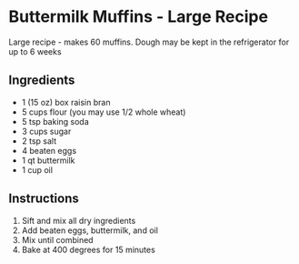 # Buttermilk Muffins - Large Recipe

Large recipe - makes 60 muffins. Dough may be kept in the refrigerator for up to 6 weeks

## Ingredients

- 1 (15 oz) box raisin bran
- 5 cups flour (you may use 1/2 whole wheat)
- 5 tsp baking soda
- 3 cups sugar
- 2 tsp salt
- 4 beaten eggs
- 1 qt buttermilk
- 1 cup oil

## Instructions

1. Sift and mix all dry ingredients
2. Add beaten eggs, buttermilk, and oil
3. Mix until combined
4. Bake at 400 degrees for 15 minutes
